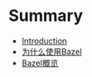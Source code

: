# Summary

* [Introduction](README.md)
* [为什么使用Bazel](wei-shi-yao-shi-yong-bazel.md)
* [Bazel概览](bazelgai-lan.md)

